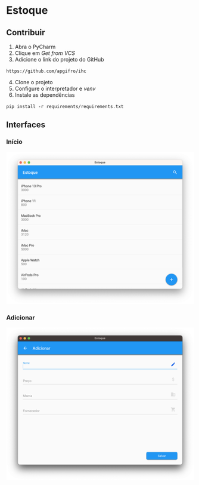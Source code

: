 # Estoque

## Contribuir

1. Abra o PyCharm
2. Clique em _Get from VCS_
3. Adicione o link do projeto do GitHub
```
https://github.com/apgifro/ihc
```
4. Clone o projeto
5. Configure o interpretador e _venv_
6. Instale as dependências
```
pip install -r requirements/requirements.txt
```

## Interfaces

### Início

![screen1](/readme/start.png)

### Adicionar

![screen2](/readme/add.png)